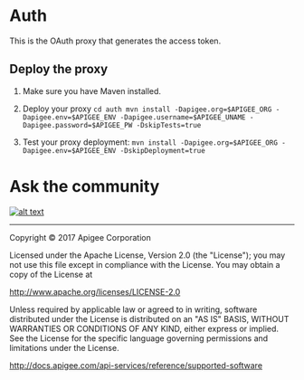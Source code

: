 # Auth

This is the OAuth proxy that generates the access token.

## Deploy the proxy
  1. Make sure you have Maven installed.
  2. Deploy your proxy
    ```
    cd auth
    mvn install -Dapigee.org=$APIGEE_ORG -Dapigee.env=$APIGEE_ENV -Dapigee.username=$APIGEE_UNAME -Dapigee.password=$APIGEE_PW -DskipTests=true
    ```

  3. Test your proxy deployment:
    ```
    mvn install -Dapigee.org=$APIGEE_ORG -Dapigee.env=$APIGEE_ENV -DskipDeployment=true
    ```

# Ask the community

[![alt text](../../../images/apigee-community.png "Apigee Community is a great place to ask questions and find answers about developing API proxies. ")](https://community.apigee.com?via=github)

---

Copyright © 2017 Apigee Corporation

Licensed under the Apache License, Version 2.0 (the "License"); you may not use
this file except in compliance with the License. You may obtain a copy
of the License at

http://www.apache.org/licenses/LICENSE-2.0

Unless required by applicable law or agreed to in writing, software
distributed under the License is distributed on an "AS IS" BASIS,
WITHOUT WARRANTIES OR CONDITIONS OF ANY KIND, either express or implied.
See the License for the specific language governing permissions and
limitations under the License.

http://docs.apigee.com/api-services/reference/supported-software

